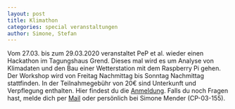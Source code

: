 ```yaml
---
layout: post
title: Klimathon
categories: special veranstaltungen
author: Simone, Stefan 
---
```



Vom 27.03. bis zum 29.03.2020 veranstaltet PeP et al. wieder einen Hackathon im Tagungshaus Grend. Dieses mal wird es um Analyse von Klimadaten und den Bau einer Wetterstation mit dem Raspberry Pi gehen. Der Workshop wird von Freitag Nachmittag bis Sonntag Nachmittag stattfinden. In der Teilnahmegebühr von 20€ sind Unterkunft und Verpflegung enthalten. Hier findest du die [Anmeldung](https://registration.pep-dortmund.org/events/). Falls du noch Fragen hast,  melde dich per [Mail](mailto:workshop@pep-dortmund.org) oder persönlich bei Simone Mender (CP-03-155). 

